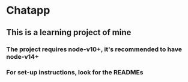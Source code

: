 # Chatapp

## This is a learning project of mine

### The project requires node-v10+, it's recommended to have node-v14+
### For set-up instructions, look for the READMEs
